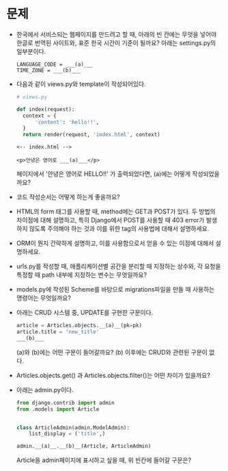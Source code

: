 # 문제

- 한국에서 서비스되는 웹페이지를 만드려고 할 때, 아래의 빈 칸에는 무엇을 넣어야 한글로 번역된 사이트와, 표준 한국 시간이 기준이 될까요? 아래는 settings.py의 일부분이다.

  ```
  LANGUAGE_CODE = ___(a)___
  TIME_ZONE = ___(b)___
  ```



- 다음과 같이 views.py와 template이 작성되어있다.

  ```python
  # views.py
  
  def index(request):
  	context = {
  		'content': 'hello!!',
  	}
  	return render(request, 'index.html', context)
  ```

  ```django
  <-- index.html -->
  
  <p>안녕은 영어로 ___(a)___</p>
  ```

  페이지에서 '안녕은 영어로 HELLO!!' 가 출력되었다면, (a)에는 어떻게 작성되었을까요?



- 코드 작성순서는 어떻게 하는게 좋을까요?



- HTML의 form 태그를 사용할 때, method에는 GET과 POST가 있다. 두 방법의 차이점에 대해 설명하고, 특히 Django에서 POST를 사용할 때 403 error가 발생하지 않도록 주의해야 하는 것과 이를 위한 tag의 사용법에 대해서 설명하세요.



- ORM이 뭔지 간략하게 설명하고, 이를 사용함으로서 얻을 수 있는 이점에 대해서 설명하세요.



- urls.py를 작성할 때, 애플리케이션별 공간을 분리할 때 지정하는 상수와, 각 요청을 특정할 때 path 내부에 지정하는 변수는 무엇일까요?



- models.py에 작성된 Scheme를 바탕으로 migrations파일을 만들 때 사용하는 명령어는 무엇일까요?



- 아래는 CRUD 시스템 중, UPDATE를 구현한 구문이다.

  ```python
  article = Articles.objects.__(a)__(pk=pk)
  article.title = 'new_title'
  ___(b)___
  ```

  (a)와 (b)에는 어떤 구문이 들어갈까요? (b) 이후에는 CRUD와 관련된 구문이 없다.



- Articles.objects.get() 과 Articles.objects.filter()는 어떤 차이가 있을까요?



- 아래는 admin.py이다.

  ```python
  from django.contrib import admin
  from .models import Article
  
  
  class ArticleAdmin(admin.ModelAdmin):
      list_display = ('title',)
  
  admin.__(a)__.__(b)__(Article, ArticleAdmin)
  ```

  Article을 admin페이지에 표시하고 싶을 때, 위 빈칸에 들어갈 구문은?



